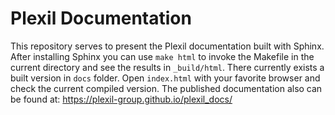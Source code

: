 # Plexil Documentation
This repository serves to present the Plexil documentation built with Sphinx.
After installing Sphinx you can use `make html` to invoke the Makefile in the current directory and see the results in `_build/html`.
There currently exists a built version in `docs` folder. Open `index.html` with your favorite browser and check the current compiled version. The published documentation also can be found at: https://plexil-group.github.io/plexil_docs/
